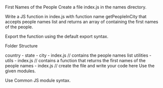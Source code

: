 First Names of the People
Create a file index.js in the names directory.

Write a JS function in index.js with function name getPeopleInCity that accepts people names list and returns an array of containing the first names of the people.

Export the function using the default export syntax.

Folder Structure

country
    - state
        - city
            - index.js    // contains the people names list
utilities
    - utils
        - index.js        // contains a function that returns the first names of the people
names
    - index.js            // create the file and write your code here
Use the given modules.

Use Common JS module syntax.
